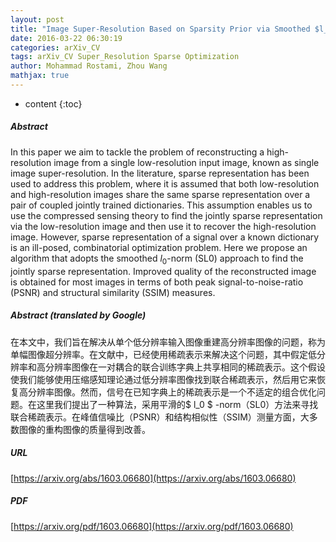 ```yaml
---
layout: post
title: "Image Super-Resolution Based on Sparsity Prior via Smoothed $l_0$ Norm"
date: 2016-03-22 06:30:19
categories: arXiv_CV
tags: arXiv_CV Super_Resolution Sparse Optimization
author: Mohammad Rostami, Zhou Wang
mathjax: true
---
```


* content
{:toc}

##### Abstract
In this paper we aim to tackle the problem of reconstructing a high-resolution image from a single low-resolution input image, known as single image super-resolution. In the literature, sparse representation has been used to address this problem, where it is assumed that both low-resolution and high-resolution images share the same sparse representation over a pair of coupled jointly trained dictionaries. This assumption enables us to use the compressed sensing theory to find the jointly sparse representation via the low-resolution image and then use it to recover the high-resolution image. However, sparse representation of a signal over a known dictionary is an ill-posed, combinatorial optimization problem. Here we propose an algorithm that adopts the smoothed $l_0$-norm (SL0) approach to find the jointly sparse representation. Improved quality of the reconstructed image is obtained for most images in terms of both peak signal-to-noise-ratio (PSNR) and structural similarity (SSIM) measures.

##### Abstract (translated by Google)
在本文中，我们旨在解决从单个低分辨率输入图像重建高分辨率图像的问题，称为单幅图像超分辨率。在文献中，已经使用稀疏表示来解决这个问题，其中假定低分辨率和高分辨率图像在一对耦合的联合训练字典上共享相同的稀疏表示。这个假设使我们能够使用压缩感知理论通过低分辨率图像找到联合稀疏表示，然后用它来恢复高分辨率图像。然而，信号在已知字典上的稀疏表示是一个不适定的组合优化问题。在这里我们提出了一种算法，采用平滑的$ l_0 $ -norm（SL0）方法来寻找联合稀疏表示。在峰值信噪比（PSNR）和结构相似性（SSIM）测量方面，大多数图像的重构图像的质量得到改善。

##### URL
[https://arxiv.org/abs/1603.06680](https://arxiv.org/abs/1603.06680)

##### PDF
[https://arxiv.org/pdf/1603.06680](https://arxiv.org/pdf/1603.06680)

